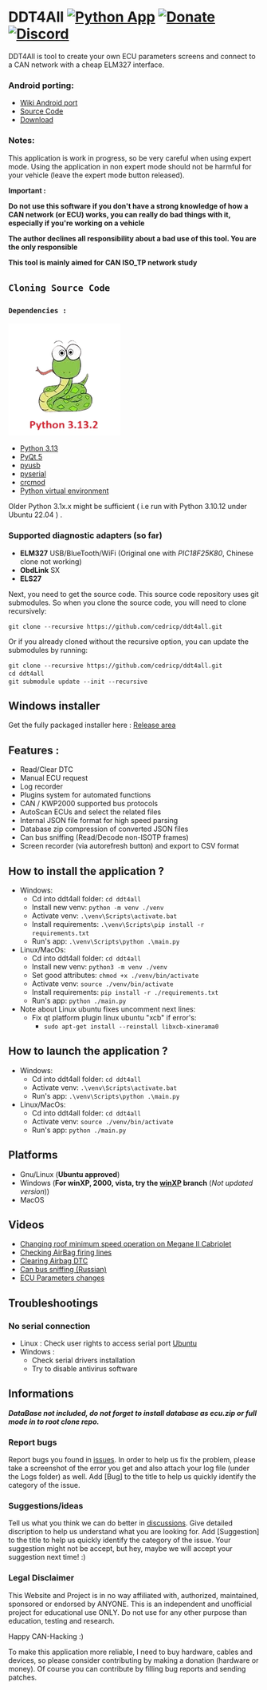 # DDT4All [![Python App](https://github.com/cedricp/ddt4all/actions/workflows/python-app.yml/badge.svg)](https://github.com/cedricp/ddt4all/actions/workflows/python-app.yml) [![Donate](https://img.shields.io/badge/Donate-PayPal-green.svg)](https://www.paypal.com/cgi-bin/webscr?cmd=_donations&business=cedricpaille%40gmail%2ecom&lc=CY&item_name=codetronic&currency_code=EUR&bn=PP%2dDonationsBF%3abtn_donateCC_LG%2egif%3aNonHosted) [![Discord](https://img.shields.io/discord/1117970325267820675?label=Discord&style=flat-square)](https://discord.gg/cBqDh9bTHP)

DDT4All is tool to create your own ECU parameters screens and connect to a CAN network with a cheap ELM327 interface.


### Android porting: 
  - [Wiki Android port](https://github.com/cedricp/ddt4all/wiki/Android-port)
  - [Source Code](https://github.com/cedricp/ecutweaker)
  - [Download](https://github.com/cedricp/ddt4all/releases)

### Notes:
This application is work in progress, so be very careful when using expert mode.
Using the application in non expert mode should not be harmful for your vehicle (leave the expert mode button released).

**Important :**

**Do not use this software if you don't have a strong knowledge of how a CAN network (or ECU) works, you can really do bad things with it, especially if you're working on a vehicle**

**The author declines all responsibility about a bad use of this tool. You are the only responsible**

**This tool is mainly aimed for CAN ISO_TP network study**

## `Cloning Source Code`
### `Dependencies :`
![python_3.13.x](ddt4all_data/icons/Python-3-13-2-new.png)
* [Python 3.13](https://www.python.org/downloads/release/python-3132/) 
* [PyQt 5](https://pypi.org/project/PyQt5/)
* [pyusb](https://pypi.org/project/pyusb/)
* [pyserial](https://pypi.org/project/pyserial/)
* [crcmod](https://pypi.org/project/crcmod/)
* [Python virtual environment](https://gist.github.com/dreamorosi/e2947827e5de92b69df68c88475eba38)

Older Python 3.1x.x might be sufficient ( i.e run with Python 3.10.12 under Ubuntu 22.04 )
.
### Supported diagnostic adapters (so far)

* **ELM327** USB/BlueTooth/WiFi (Original one with _PIC18F25K80_, Chinese clone not working)
* **ObdLink** SX
* **ELS27**

Next, you need to get the source code.  This source code repository uses git submodules. So when you clone the source code, you will need to clone recursively:

```
git clone --recursive https://github.com/cedricp/ddt4all.git
```

Or if you already cloned without the recursive option, you can update the submodules by running:

```
git clone --recursive https://github.com/cedricp/ddt4all.git
cd ddt4all
git submodule update --init --recursive
```

## Windows installer

Get the fully packaged installer here : [Release area](https://github.com/cedricp/ddt4all/releases)

## Features :

* Read/Clear DTC
* Manual ECU request
* Log recorder
* Plugins system for automated functions
* CAN / KWP2000 supported bus protocols
* AutoScan ECUs and select the related files
* Internal JSON file format for high speed parsing
* Database zip compression of converted JSON files
* Can bus sniffing (Read/Decode non-ISOTP frames)
* Screen recorder (via autorefresh button) and export to CSV format

## How to install the application ?
- Windows:
  - Cd into ddt4all folder: `cd ddt4all`
  - Install new venv: `python -m venv ./venv`
  - Activate venv: `.\venv\Scripts\activate.bat`
  - Install requirements: `.\venv\Scripts\pip install -r requirements.txt`
  - Run's app: `.\venv\Scripts\python .\main.py`
- Linux/MacOs:
  - Cd into ddt4all folder: `cd ddt4all`
  - Install new venv: `python3 -m venv ./venv`
  - Set good attributes: `chmod +x ./venv/bin/activate`
  - Activate venv: `source ./venv/bin/activate`
  - Install requirements: `pip install -r ./requirements.txt`
  - Run's app: `python ./main.py`
- Note about Linux ubuntu fixes uncomment next lines:
  - Fix qt platform plugin linux ubuntu "xcb" if error's:
    - `sudo apt-get install --reinstall libxcb-xinerama0`

## How to launch the application ?
- Windows:
  - Cd into ddt4all folder: `cd ddt4all`
  - Activate venv: `.\venv\Scripts\activate.bat`
  - Run's app: `.\venv\Scripts\python .\main.py`
- Linux/MacOs:
  - Cd into ddt4all folder: `cd ddt4all`
  - Activate venv: `source ./venv/bin/activate`
  - Run's app: `python ./main.py`

## Platforms

* Gnu/Linux (**Ubuntu approved**)
* Windows (**For winXP, 2000, vista, try the [winXP](https://github.com/cedricp/ddt4all/tree/winXP) branch** (_Not updated version_))
* MacOS

## Videos

* [Changing roof minimum speed operation on Megane II Cabriolet](https://www.youtube.com/watch?v=6oiXV1Srg7E)
* [Checking AirBag firing lines](https://www.youtube.com/watch?v=zTiqUaWeuT0)
* [Clearing Airbag DTC](https://www.youtube.com/watch?v=oQ3WcKlsvrw)
* [Can bus sniffing (Russian)](https://www.youtube.com/watch?v=SjDC7fUMWmg)
* [ECU Parameters changes](https://www.youtube.com/watch?v=i9VkErEpoDE)

## Troubleshootings

### No serial connection

* Linux : Check user rights to access serial port [Ubuntu](https://askubuntu.com/questions/58119/changing-permissions-on-serial-port)
* Windows :
  * Check serial drivers installation
  * Try to disable antivirus software

## Informations

**_DataBase not included, do not forget to install database as ecu.zip or full mode in to root clone repo._**

### Report bugs
Report bugs you found in [issues](https://github.com/cedricp/ddt4all/issues).
In order to help us fix the problem, please take a screenshot of the error you get and also attach your log file (under the Logs folder) as well. Add [Bug] to the title to help us quickly identify the category of the issue.

### Suggestions/ideas
Tell us what you think we can do better in [discussions](https://github.com/cedricp/ddt4all/discussions).
Give detailed discription to help us understand what you are looking for. Add [Suggestion] to the title to help us quickly identify the category of the issue. Your suggestion might not be accept, but hey, maybe we will accept your suggestion next time! :)

### Legal Disclaimer
This Website and Project is in no way affiliated with, authorized, maintained, sponsored or endorsed by ANYONE. This is an independent and unofficial project for educational use ONLY. Do not use for any other purpose than education, testing and research.


Happy CAN-Hacking :)

To make this application more reliable, I need to buy hardware, cables and devices, so please consider contributing by making a donation (hardware or money). Of course you can contribute by filling bug reports and sending patches.
